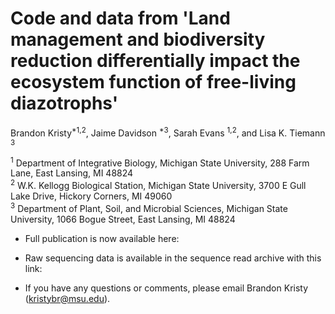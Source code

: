 # Code and data from 'Land management and biodiversity reduction differentially impact the ecosystem function of free-living diazotrophs'

Brandon Kristy<sup>*1,2</sup>, Jaime Davidson <sup>*3</sup>, Sarah Evans <sup>1,2</sup>, and Lisa K. Tiemann <sup>3</sup>

<sup>1</sup> Department of Integrative Biology, Michigan State University, 288 Farm Lane, East Lansing, MI 48824 <br />
<sup>2</sup> W.K. Kellogg Biological Station, Michigan State University, 3700 E Gull Lake Drive, Hickory Corners, MI 49060 <br />
<sup>3</sup> Department of Plant, Soil, and Microbial Sciences, Michigan State University, 1066 Bogue Street, East Lansing, MI 48824 <br />

* Full publication is now available here: 
* Raw sequencing data is available in the sequence read archive with this link:

* If you have any questions or comments, please email Brandon Kristy (kristybr@msu.edu).
